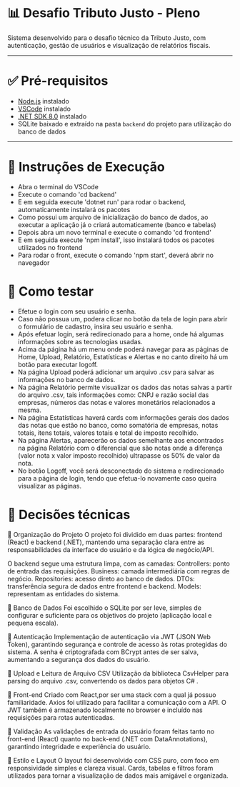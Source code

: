# 📊 Desafio Tributo Justo - Pleno

Sistema desenvolvido para o desafio técnico da Tributo Justo, com autenticação, gestão de usuários e visualização de relatórios fiscais.

---

# ✅ Pré-requisitos

- [Node.js](https://nodejs.org/) instalado
- [VSCode](https://code.visualstudio.com/) instalado
- [.NET SDK 8.0](https://dotnet.microsoft.com/en-us/download) instalado
- SQLite baixado e extraído na pasta `backend` do projeto para utilização do banco de dados

---

# 🚀 Instruções de Execução

- Abra o terminal do VSCode
- Execute o comando 'cd backend'
- E em seguida execute 'dotnet run' para rodar o backend, automaticamente instalará os pacotes
- Como possui um arquivo de inicialização do banco de dados, ao executar a aplicação já o criará automaticamente (banco e tabelas)
- Depois abra um novo terminal e execute o comando 'cd frontend'
- E em seguida execute 'npm install', isso instalará todos os pacotes utilizados no frontend
- Para rodar o front, execute o comando 'npm start', deverá abrir no navegador

# 🧪 Como testar

- Efetue o login com seu usuário e senha.
- Caso não possua um, podera clicar no botão da tela de login para abrir o formulário de cadastro, insira seu usuário e senha.
- Após efetuar login, será redirecionado para a home, onde há algumas informações sobre as tecnologias usadas.
- Acima da página há um menu onde poderá navegar para as páginas de Home, Upload, Relatório, Estatísticas e Alertas e no canto direito há um botão para executar logoff.
- Na página Upload poderá adicionar um arquivo .csv para salvar as informações no banco de dados.
- Na página Relatório permite visualizar os dados das notas salvas a partir do arquivo .csv, tais informações como:
CNPJ e razão social das empresas, números das notas e valores monetários relacionados a mesma.
- Na página Estatísticas haverá cards com informações gerais dos dados das notas que estão no banco, como somatória de empresas, notas totais, itens totais, valores totais e total de imposto recolhido.
- Na página Alertas, aparecerão os dados semelhante aos encontrados na página Relatório com o diferencial que são notas onde a diferença (valor nota x valor imposto recolhido) ultrapasse os 50% de valor da nota.
- No botão Logoff, você será desconectado do sistema e redirecionado para a página de login, tendo que efetua-lo novamente caso queira visualizar as páginas.


# 🧠 Decisões técnicas

🔹 Organização do Projeto
O projeto foi dividido em duas partes: frontend (React) e backend (.NET), mantendo uma separação clara entre as responsabilidades da interface do usuário e da lógica de negócio/API.

O backend segue uma estrutura limpa, com as camadas:
Controllers: ponto de entrada das requisições.
Business: camada intermediária com regras de negócio.
Repositories: acesso direto ao banco de dados.
DTOs: transferência segura de dados entre frontend e backend.
Models: representam as entidades do sistema.

🔹 Banco de Dados
Foi escolhido o SQLite por ser leve, simples de configurar e suficiente para os objetivos do projeto (aplicação local e pequena escala).

🔹 Autenticação
Implementação de autenticação via JWT (JSON Web Token), garantindo segurança e controle de acesso às rotas protegidas do sistema.
A senha é criptografada com BCrypt antes de ser salva, aumentando a segurança dos dados do usuário.

🔹 Upload e Leitura de Arquivo CSV
Utilização da biblioteca CsvHelper para parsing do arquivo .csv, convertendo os dados para objetos C# .

🔹 Front-end
Criado com React,por ser uma stack com a qual já possuo familiaridade.
Axios foi utilizado para facilitar a comunicação com a API.
O JWT também é armazenado localmente no browser e incluído nas requisições para rotas autenticadas.

🔹 Validação
As validações de entrada do usuário foram feitas tanto no front-end (React) quanto no back-end (.NET com DataAnnotations), garantindo integridade e experiência do usuário.

🔹 Estilo e Layout
O layout foi desenvolvido com CSS puro, com foco em responsividade simples e clareza visual.
Cards, tabelas e filtros foram utilizados para tornar a visualização de dados mais amigável e organizada.